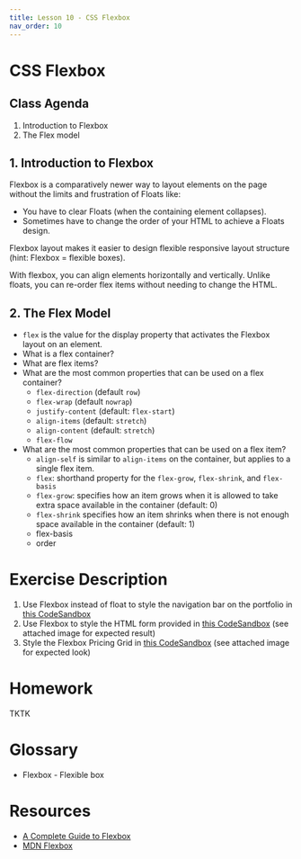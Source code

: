 ```yaml
---
title: Lesson 10 - CSS Flexbox
nav_order: 10
---
```


# CSS Flexbox

## Class Agenda

1. Introduction to Flexbox
1. The Flex model

## 1. Introduction to Flexbox

Flexbox is a comparatively newer way to layout elements on the page without the limits and frustration of Floats like:

- You have to clear Floats (when the containing element collapses).
- Sometimes have to change the order of your HTML to achieve a Floats design.

Flexbox layout makes it easier to design flexible responsive layout structure (hint: Flexbox = flexible boxes).

With flexbox, you can align elements horizontally and vertically. Unlike floats, you can re-order flex items without needing to change the HTML.

## 2. The Flex Model

- `flex` is the value for the display property that activates the Flexbox layout on an element.
- What is a flex container?
- What are flex items?
- What are the most common properties that can be used on a flex container?
  - `flex-direction` (default `row`)
  - `flex-wrap` (default `nowrap`)
  - `justify-content` (default: `flex-start`)
  - `align-items` (default: `stretch`)
  - `align-content` (default: `stretch`)
  - `flex-flow`
- What are the most common properties that can be used on a flex item?
  - `align-self` is similar to `align-items` on the container, but applies to a single flex item.
  - `flex`: shorthand property for the `flex-grow`, `flex-shrink`, and `flex-basis`
  - `flex-grow`: specifies how an item grows when it is allowed to take extra space available in the container (default: 0)
  - `flex-shrink` specifies how an item shrinks when there is not enough space available in the container (default: 1)
  - flex-basis
  - order

# Exercise Description

1. Use Flexbox instead of float to style the navigation bar on the portfolio in [this CodeSandbox](https://codesandbox.io/s/flex1-vkyi2)
2. Use Flexbox to style the HTML form provided in [this CodeSandbox](https://codesandbox.io/s/flexbox2-ymdfj?file=/index.html) (see attached image for expected result)
3. Style the Flexbox Pricing Grid in [this CodeSandbox](https://codesandbox.io/s/flexbox3-w8vqk) (see attached image for expected look)

# Homework

TKTK

# Glossary

- Flexbox - Flexible box

# Resources

- [A Complete Guide to Flexbox](https://css-tricks.com/snippets/css/a-guide-to-flexbox/)
- [MDN Flexbox](https://developer.mozilla.org/en-US/docs/Learn/CSS/CSS_layout/Flexbox)
